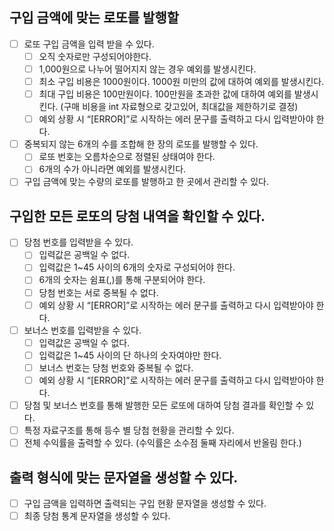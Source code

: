 ## 구입 금액에 맞는 로또를 발행할
- [ ]  로또 구입 금액을 입력 받을 수 있다.
    - [ ]  오직 숫자로만 구성되어야한다.
    - [ ]  1,000원으로 나누어 떨어지지 않는 경우 예외를 발생시킨다.
    - [ ]  최소 구입 비용은 1000원이다. 1000원 미만의 값에 대하여 예외를 발생시킨다.
    - [ ]  최대 구입 비용은 100만원이다. 100만원을 초과한 값에 대하여 예외를 발생시킨다.
    (구매 비용을 int 자료형으로 갖고있어, 최대값을 제한하기로 결정)
    - [ ]  예외 상황 시 “[ERROR]”로 시작하는 에러 문구를 출력하고 다시 입력받아야 한다.
- [ ]  중복되지 않는 6개의 수를 조합해 한 장의 로또를 발행할 수 있다.
    - [ ]  로또 번호는 오름차순으로 정렬된 상태여야 한다.
    - [ ]  6개의 수가 아니라면 예외를 발생시킨다.
- [ ]  구입 금액에 맞는 수량의 로또를 발행하고 한 곳에서 관리할 수 있다.

## 구입한 모든 로또의 당첨 내역을 확인할 수 있다.
- [ ]  당첨 번호를 입력받을 수 있다.
    - [ ]  입력값은 공백일 수 없다.
    - [ ]  입력값은 1~45 사이의 6개의 숫자로 구성되어야 한다.
    - [ ]  6개의 숫자는 쉼표(,)를 통해 구분되어야 한다.
    - [ ]  당첨 번호는 서로 중복될 수 없다.
    - [ ]  예외 상황 시 “[ERROR]”로 시작하는 에러 문구를 출력하고 다시 입력받아야 한다.
- [ ]  보너스 번호를 입력받을 수 있다.
    - [ ]  입력값은 공백일 수 없다.
    - [ ]  입력값은 1~45 사이의 단 하나의 숫자여야만 한다.
    - [ ]  보너스 번호는 당첨 번호와 중복될 수 없다.
    - [ ]  예외 상황 시 “[ERROR]”로 시작하는 에러 문구를 출력하고 다시 입력받아야 한다.
- [ ]  당첨 및 보너스 번호를 통해 발행한 모든 로또에 대하여 당첨 결과를 확인할 수 있다.
- [ ]  특정 자료구조를 통해 등수 별 당첨 현황을 관리할 수 있다.
- [ ]  전체 수익률을 출력할 수 있다. (수익률은 소수점 둘째 자리에서 반올림 한다.)

## 출력 형식에 맞는 문자열을 생성할 수 있다.
- [ ]  구입 금액을 입력하면 출력되는 구입 현황 문자열을 생성할 수 있다.
- [ ]  최종 당첨 통계 문자열을 생성할 수 있다.